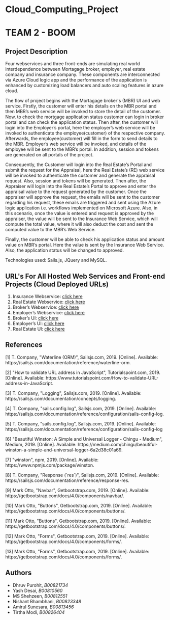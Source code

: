 # Cloud_Computing_Project

# TEAM 2 - BOOM

## Project Description

<p>Four webservices and three front-ends are simulating real world interdependence between Mortagage broker, employer, real estate company and insurance company. These components are interconnected via Azure Cloud logic app and the performance of the application is enhanced by customizing load balancers and auto scaling features in azure cloud.</p>

<p>The flow of project begins with the Mortagage broker's (MBR) UI and web service. Firstly, the customer will enter his details on the MBR portal and then MBR’s web service will be invoked to store the detail of the customer. Now, to check the mortgage application status customer can login in broker portal and can check the application status. Then after, the customer will login into the Employer’s portal, here the employer’s web service will be invoked to authenticate the employee(customer) of the respective company. Afterwards, the employee(customer) will fill in the form to send details to the MBR. Employer’s web service will be invoked, and details of the employee will be sent to the MBR’s portal. In addition, session and tokens are generated on all portals of the project.</p>
<p>Consequently, the Customer will login into the Real Estate’s Portal and submit the request for the Appraisal, here the Real Estate’s (RE) web service will be invoked to authenticate the customer and generate the appraisal request. Also, session and tokens will be generated. Then after, the Appraiser will login into the Real Estate’s Portal to approve and enter the appraisal value to the request generated by the customer. Once the appraiser will approve the request, the emails will be sent to the customer regarding his request, these emails are triggered and sent using the Azure logic application i.e. workflows implemented on Microsoft Azure. Also, in this scenario, once the value is entered and request is approved by the appraiser, the value will be sent to the Insurance Web Service, which will compute the total value, where it will also deduct the cost and sent the computed value to the MBR’s Web Service.</p>
<p>Finally, the customer will be able to check his application status and amount value on MBR’s portal. Here the value is sent by the Insurance Web Service. Also, the application status will be changed to approved. </p>

<p>Technologies used: Sails.js, JQuery and MySQL.</p>

## URL's For All Hosted Web Services and Front-end Projects (Cloud Deployed URLs)

1. Insurance Webservice: [click here](https://insuranceservice.herokuapp.com/)
2. Real Estate Webservice: [click here](https://realestatewebservice.herokuapp.com/)
3. Broker’s Webservice: [click here](https://brokerwebservice.herokuapp.com/)
4. Employer’s Webservice: [click here](https://employerservice.herokuapp.com/)
5. Broker’s UI: [click here](https://brokerui.herokuapp.com/)
6. Employer’s UI: [click here](https://employerui.herokuapp.com/)
7. Real Estate UI: [click here](https://realestateui.herokuapp.com/)

## References

<p>[1] T. Company, "Waterline (ORM)", Sailsjs.com, 2019. [Online]. Available: https://sailsjs.com/documentation/reference/waterline-orm. </p>
<p>[2] "How to validate URL address in JavaScript", Tutorialspoint.com, 2019. [Online]. Available: https://www.tutorialspoint.com/How-to-validate-URL-address-in-JavaScript. </p>
<p>[3] T. Company, "Logging", Sailsjs.com, 2019. [Online]. Available: https://sailsjs.com/documentation/concepts/logging. </p>
<p>[4] T. Company, "sails.config.log", Sailsjs.com, 2019. [Online]. Available: https://sailsjs.com/documentation/reference/configuration/sails-config-log. </p>
<p>[5] T. Company, "sails.config.log", Sailsjs.com, 2019. [Online]. Available: https://sailsjs.com/documentation/reference/configuration/sails-config-log</p>
<p>[6] "Beautiful Winston: A Simple and Universal Logger - Chingu - Medium", Medium, 2019. [Online]. Available: https://medium.com/chingu/beautiful-winston-a-simple-and-universal-logger-6a2d38c01a69. </p>
<p>[7] "winston", npm, 2019. [Online]. Available: https://www.npmjs.com/package/winston. </p>
<p>[8] T. Company, "Response (`res`)", Sailsjs.com, 2019. [Online]. Available: https://sailsjs.com/documentation/reference/response-res. </p>
<p>[9] Mark Otto, "Navbar", Getbootstrap.com, 2019. [Online]. Available: https://getbootstrap.com/docs/4.0/components/navbar/.</p>
<p>[10] Mark Otto, "Buttons", Getbootstrap.com, 2019. [Online]. Available: https://getbootstrap.com/docs/4.0/components/buttons/.</p>
<p>[11] Mark Otto, "Buttons", Getbootstrap.com, 2019. [Online]. Available: https://getbootstrap.com/docs/4.0/components/buttons/. </p>
<p>[12] Mark Otto, "Forms", Getbootstrap.com, 2019. [Online]. Available: https://getbootstrap.com/docs/4.0/components/forms/.</p>
<p>[13] Mark Otto, "Forms", Getbootstrap.com, 2019. [Online]. Available: https://getbootstrap.com/docs/4.0/components/forms/.</p>

## Authors

- Dhruv Purohit, _B00821734_
- Yash Desai, _B00810560_
- MS Shehzeen, _B00812551_
- Nishant Bhambhani, _B00823348_
- Amirul Sunesara, _B00813456_
- Tirtha Modi, _B00826404_
